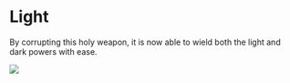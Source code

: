 # Light

By corrupting this holy weapon, it is now able to wield both the light and dark powers with ease.

![](<../../../../.gitbook/assets/light (1).png>)
